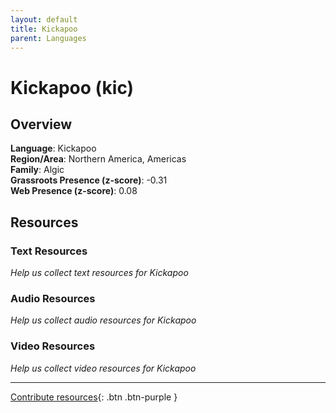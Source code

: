 ```yaml
---
layout: default
title: Kickapoo
parent: Languages
---
```


# Kickapoo (kic)

## Overview

**Language**: Kickapoo  
**Region/Area**: Northern America, Americas  
**Family**: Algic  
**Grassroots Presence (z-score)**: -0.31  
**Web Presence (z-score)**: 0.08  

## Resources

### Text Resources
*Help us collect text resources for Kickapoo*

### Audio Resources
*Help us collect audio resources for Kickapoo*

### Video Resources
*Help us collect video resources for Kickapoo*

---

[Contribute resources](https://forms.office.com/e/1SfLJx3u1r){: .btn .btn-purple }
